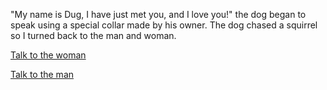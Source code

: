 "My name is Dug, I have just met you, and I love you!" the dog began to speak using
a special collar made by his owner. The dog chased a squirrel so I turned
back to the man and woman.

[Talk to the woman](../woman/scully.md)

[Talk to the man](../man/mulder.md)

